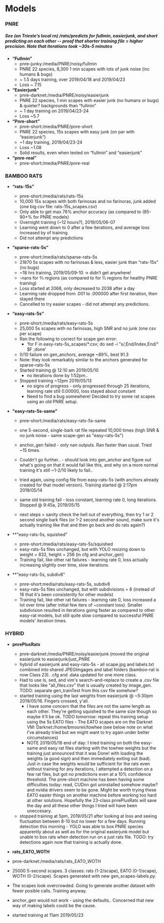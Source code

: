 # Models
### PNRE
##### See (on Trieste’s local rn) /rats/predicts for fullmin, easierjunk, and short predicting on each other -- proof that shorter training file = higher precision. Note that iterations took ~30s-5 minutes
* **“Fullmin”**
  * pnre-junky:/media/PNRE/noisy/fullmin 
  * PNRE 22 species, 8,300 1 min scapes with lots of junk noise (inc humans & bugs)
  * ~ 1.5 days training, over 2019/04/18 and 2019/04/23
  * Loss ~ 7.15
* **“Easierjunk”**
  * pnre-darknet:/media/PNRE/noisy/easierjunk
  * PNRE 22 species, 1 min scapes with easier junk (no humans or bugs) & quieter? backgrounds than “fullmin”
  * ~ 1 day training on 2019/04/23-24
  * Loss ~5.7
* **“Pnre-short”**
  * pnre-short:/media/PNRE/pnre-short
  * PNRE 22 species, 15s scapes with easy junk (on par with “easierjunk”)
  * ~1 day training, 2019/04/23-24
  * Loss ~1.08
  * Solid results, even when tested on “fullmin” and “easierjunk”
* **“pnre-real”**
  * pnre-short:/media/PNRE/pnre-real

### BAMBOO RATS
* **“rats-15s”**
  * pnre-short:/media/rats/rats-15s
  * 10,000 15s scapes with both farinosas and no farinoras, junk added (one big csv file: rats-15s_scapes.csv)
  * Only able to get max 76% anchor accuracy (as compared to (85-90+% for PNRE models)
  * Overnight training (~12 hours?), 2019/05/06-07
  * Learning went down to 0 after a few iterations, and average loss increased by of training
  * Did not attempt any predictions
* **“sparse-rats-5s”**
  * pnre-short:/media/rats/sparse-rats-5s
  * 21870 5s scapes with no farinosas & less, easier junk than “rats-15s” (no bugs)
  * ~18 hrs training, 2019/05/09-10 -> didn’t get anywhere!
  * -nans for ⅔ regions (as compared to for ⅓ regions for healthy PNRE training)
  * Loss started at 2068, only decreased to 2038 after a day
  * Learning rate dropped from .001 to .000000 after first iteration, then stayed there
  * Cancelled to try easier scapes - did not attempt any predictions.
* **“easy-rats-5s”**
  * pnre-short:/media/rats/easy-rats-5s
  * 25,000 5s scapes with no farinosas, high SNR and no junk (one csv per scape)
  * Ran the following to correct for scape gen error:
    * ‘for F in easy-rats-5s_scapes/*.csv; do sed -i "s/,End/Index,End/" $F ;done’
  * 0/10 failure on gen_anchors, average ~89%, best 91.3
  * Note: they look remarkably similar to the anchors generated  for sparse-rats-5s
  * Started training @ 12:10 am 2019/05/10
    * no iterations done by 1:52pm..
  * Stopped training ~12pm 2019/05/13
    * no signs of progress - only progressed through 25 iterations, learning rate still 0.00000, loss stayed about constant
    * Need to find a bug somewhere! Decided to try some rat scapes using an old PNRE setup.
 * **"easy-rats-5s-same"**
   * pnre-short:/media/rats/easy-rats-5s-same
   * one 5-second, single-bark rat file repeated 10,000 times (high SNR & no junk noise - same scape-gen as "easy-rats-5s")
   * anchor_gen failed - only nan outputs. Ran faster than usual. Tried ~15 times.
   * Couldn't go further.. - should look into gen_anchor and figure out what's going on that it would fail like this, and why on a more normal training it's still ~1-2/10 likely to fail..
   
   * tried again, using config file from easy-rats-5s (with anchors already created for that model version). Training started @ 2:17pm 2019/05/14
   * same old training fail - loss constant, learning rate 0, long iterations. Stopped @ 9:45a, 2019/05/15
   * next steps = sanity check the hell out of everything, then try 1 or 2 second single bark files (or 1-2 second another sound, make sure it's actually training like that and then go back and do rats again?)
   
 * **"easy-rats-5s, squished"
   * pnre-short:/media/rats/easy-rats-5s/squished
   * easy-rats-5s files unchanged, but with YOLO resizing down to weight = 832, height = 256 (in cfg and anchor_gen)
   * Training fail, like other rat failures - learning rate 0, loss actually increasing slightly over time, slow iterations.
 * **"easy-rats-5s, subdiv8"
   * pnre-short:media/rats/easy-rats-5s, subdiv8
   * easy-rats-5s files unchanged, but with subdivisions = 8 (instead of 16 that it's been consistently for other models)
   * Training fail, like other rat failures - learning rate 0, loss increased a lot over time (after initial few iters of ~constant loss). Smaller subdivision resulted in iterations going faster as compared to other easy-rat models, but still quite slow compared to successful PNRE models' iteration times.


### HYBRID
* **pnrePlusRats**
  * pnre-darknet:/media/PNRE/noisy/easierjunk (moved the original easierjunk to easierjunk/just_PNRE
  * hybrid of easierjunk and easy-rats-5s - all scape.jpg and labels.txt combined into shared JPEGImgages and label folders (bamboo-rat is now Class 23). .cfg and .data updated for one more class.
  * Had to use ls, sed, and vim's search-and-replace to create a .csv file that looks like "all_files.csv" that is usually created by image_gen. TODO: separate gen_trainTest from this csv file somehow?
  * started training using the last weights from easierjunk @ ~5:30pm 2019/05/16. Fingers crossed, y'all.
    * I have some concern that the files are not the same length as each other. They're getting squished to the same size though so maybe it'll be ok. TODO tomorrow: repeat this training setup using the 5s EATO files - The EATO scapes are on the Darknet VM: Darknet:/home/bmooreii/towhee (see below note on what I've already tried but we might want to try again under better circumstances)
     * NOTE 2019/05/16 end of day: I tried training on both the easy-same and easy rat files starting with the towhee weights but the training just announced that it was Done! with loading the weights (a good sign) and then immediately exiting out (bad). Just in case the weights would be sufficient for the rats even without training for any iterations, I attempted a detection on a few rat files, but got no predictions even at a 10% confidence threshold. The pnre-short machine has been having some difficulties today: read, CUDnn got uninstalled somehow maybe? and nvidia drivers seem to be gone. Might be worth trying these EATO easier things on another machine before working too hard at other solutions. Hopefully the 23-class pnrePlusRats will save the day and all these other things I tried will have been uneccesary.
   * stopped training at 5pm, 2019/05/21 after looking at loss and seeing fluctuation between 8-10 but no lower for a few days. Running detection this morning - YOLO was able to box PNRE species apparently about as well as for the original easierjunk model but unable to box rats when detection run on a just rats file. TODO: try detections again now that training is actually done.
   
* **rats_EATO_WOTH**
 * pnre-darknet:/media/rats/rats_EATO_WOTH
 * 25000 5-second scapes. 3 classes: rats (1-2/scape), EATO (0-1/scape), WOTH (0-2/scape). Scapes generated with new gen_scapes-labels.py.
 * The scapes look overcrowded. Going to generate another dataset with fewer posible calls. Training anyway.
 * anchor_gen would not work - using the defaults.. Concerned that new way of making labels could be the cause.
 * started training at 11am 2019/05/23
    

